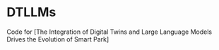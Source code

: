 # DTLLMs
Code for [The Integration of Digital Twins and Large Language Models Drives the Evolution of Smart Park] 
